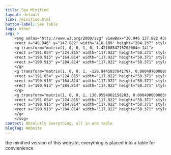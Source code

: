 ```yaml
---
title: See Minified
layout: default
link: /minified.html
button-label: See Table
tags: other
svg: > 
    <svg xmlns="http://www.w3.org/2000/svg" viewBox="30.946 137.882 438.108 224.237" width="100px" height="100px">
    <rect x="40.946" y="147.882" width="418.108" height="204.237" style="stroke: rgb(255, 255, 255); stroke-width: 12px; fill: rgba(216, 216, 216, 0);" transform="matrix(1, 0, 0, 1, 0, 1.4210854715202004e-14)"/>
    <g transform="matrix(1, 0, 0, 1, 0, 1.4210854715202004e-14)">
    <rect x="191.054" y="224.815" width="117.922" height="50.371" style="stroke: rgb(255, 255, 255); stroke-width: 12px; fill: rgba(216, 216, 216, 0);"/>
    <rect x="190.915" y="164.814" width="117.922" height="50.371" style="stroke: rgb(255, 255, 255); stroke-width: 12px; fill: rgba(216, 216, 216, 0);"/>
    <rect x="190.913" y="284.814" width="117.922" height="50.371" style="stroke: rgb(255, 255, 255); stroke-width: 12px; fill: rgba(216, 216, 216, 0);"/>
    </g>
    <g transform="matrix(1, 0, 0, 1, -128.9445037841797, 0.0004970000009194564)">
    <rect x="191.054" y="224.815" width="117.922" height="50.371" style="stroke: rgb(255, 255, 255); stroke-width: 12px; fill: rgba(216, 216, 216, 0);"/>
    <rect x="190.915" y="164.814" width="117.922" height="50.371" style="stroke: rgb(255, 255, 255); stroke-width: 12px; fill: rgba(216, 216, 216, 0);"/>
    <rect x="190.913" y="284.814" width="117.922" height="50.371" style="stroke: rgb(255, 255, 255); stroke-width: 12px; fill: rgba(216, 216, 216, 0);"/>
    </g>
    <g transform="matrix(1, 0, 0, 1, 130.0554962158203, 0.0004900000058114529)">
    <rect x="191.054" y="224.815" width="117.922" height="50.371" style="stroke: rgb(255, 255, 255); stroke-width: 12px; fill: rgba(216, 216, 216, 0);"/>
    <rect x="190.915" y="164.814" width="117.922" height="50.371" style="stroke: rgb(255, 255, 255); stroke-width: 12px; fill: rgba(216, 216, 216, 0);"/>
    <rect x="190.913" y="284.814" width="117.922" height="50.371" style="stroke: rgb(255, 255, 255); stroke-width: 12px; fill: rgba(216, 216, 216, 0);"/>
    </g>
    </svg>
context: Absolutly Everything, all in one table
blogTag: Website
---
```

the minified version of this website, everything is placed into a table for convienience
